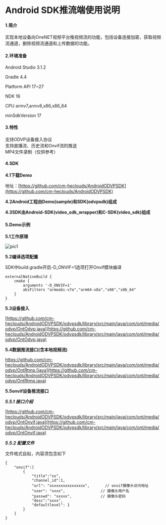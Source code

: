 # Android SDK推流端使用说明

#### 1.简介

实现本地设备向OneNET视频平台推视频流的功能，包括设备连接加密，获取视频流通道，删除视频流通道和上传数据的功能。

#### 2.环境准备

Android Studio 3.1.2

Gradle 4.4

Platform API 17~27

NDK 16

CPU armv7,armv8,x86,x86_64

minSdkVersion 17

#### 3.特性
支持ODVP设备接入协议<br>支持直播流、历史流和Onvif流的推送<br>MP4文件录制（仅供参考）

#### 4.SDK

**4.1下载Demo**

地址：[https://github.com/cm-heclouds/AndroidODVPSDK](https://github.com/cm-heclouds/AndroidODVPSDK)

**4.2Android工程由Demo(sample)和SDK(odvpsdk)组成**


**4.3SDK由Android-SDK(video_sdk_wrapper)和C-SDK(video_sdk)组成**


#### 5.Demo示例

**5.1工作原理**

![pic1](/images/vedio-image/Android-SDK推流端使用说明01.png)


**5.2编译选项配置**

SDK中build.gradle开启-D_ONVIF=1选项打开Onvif模块编译

```
externalNativeBuild {
    cmake {
        arguments '-D_ONVIF=1'
        abiFilters "armeabi-v7a","arm64-v8a","x86","x86_64"
    }
}
```
**5.3设备接入**

[https://github.com/cm-heclouds/AndroidODVPSDK/odvpsdk/library/src/main/java/com/ont/media/odvp/OntOdvp.java](https://github.com/cm-heclouds/AndroidODVPSDK/odvpsdk/library/src/main/java/com/ont/media/odvp/OntOdvp.java)

**5.4数据推流接口(含本地视频流)**

https://github.com/cm-heclouds/AndroidODVPSDK/odvpsdk/library/src/main/java/com/ont/media/odvp/OntRtmp.[java](https://github.com/cm-heclouds/AndroidODVPSDK/odvpsdk/library/src/main/java/com/ont/media/odvp/OntRtmp.java)

**5.5onvif设备推流接口**

***5.5.1 接口介绍***

[https://github.com/cm-heclouds/AndroidODVPSDK/odvpsdk/library/src/main/java/com/ont/media/odvp/OntOnvif.java](https://github.com/cm-heclouds/AndroidODVPSDK/odvpsdk/library/src/main/java/com/ont/media/odvp/OntOnvif.java)

***5.5.2 配置文件***

文件格式自拟，内容须包含如下
```
{
    "onvif":[
        {
            "title":"xx",
            "channel_id":1,   
            "url": "xxxxxxxxxxxxxxxx",       // onvif摄像头访问地址
            "user": "xxxx",                // 摄像头用户名 
            "passwd": "xxxxx",             // 摄像头密码
            "desc":"xxxx",                
            "defaultlevel": 1
        }
    ]
}
```
